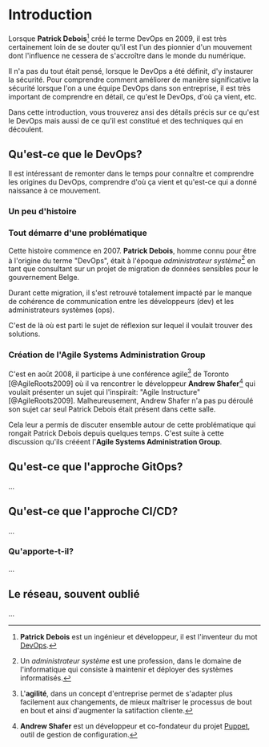 # Introduction
Lorsque **Patrick Debois**[^1] créé le terme DevOps en 2009, 
il est très certainement loin de se douter qu'il est l'un des pionnier d'un mouvement 
dont l'influence ne cessera de s'accroître dans le monde du numérique.

Il n'a pas du tout était pensé, lorsque le DevOps a été définit, d'y instaurer la sécurité. 
Pour comprendre comment améliorer de manière significative la sécurité lorsque l'on a une équipe DevOps dans son entreprise, il est 
très important de comprendre en détail, ce qu'est le DevOps, d'où ça vient, etc.

Dans cette introduction, vous trouverez ansi des détails précis sur ce qu'est le DevOps mais aussi de ce qu'il est constitué et des
techniques qui en découlent.


## Qu'est-ce que le DevOps?
Il est intéressant de remonter dans le temps pour connaître et comprendre les origines du DevOps, comprendre d'où ça vient et qu'est-ce qui a donné naissance à ce mouvement.

### Un peu d'histoire

### Tout démarre d'une problématique

Cette histoire commence en 2007. **Patrick Debois**, homme connu pour être à l'origine du terme "DevOps", était à l'époque *administrateur système*[^2] en tant que consultant sur un projet
de migration de données sensibles pour le gouvernement Belge.

Durant cette migration, il s'est retrouvé totalement impacté par le manque de cohérence de communication entre les développeurs (dev) et les administrateurs systèmes (ops).

C'est de là où est parti le sujet de réflexion sur lequel il voulait trouver des solutions.

### Création de l'Agile Systems Administration Group

C'est en août 2008, il participe à une conférence agile[^3] de Toronto [@AgileRoots2009] où il va rencontrer le développeur **Andrew Shafer**[^4] qui voulait présenter un sujet qui l'inspirait: "Agile Instructure" [@AgileRoots2009].
Malheureusement, Andrew Shafer n'a pas pu déroulé son sujet car seul Patrick Debois était présent dans cette salle.

Cela leur a permis de discuter ensemble autour de cette problématique qui rongait Patrick Debois depuis quelques temps.
C'est suite à cette discussion qu'ils crééent l'**Agile Systems Administration Group**.

## Qu'est-ce que l'approche GitOps?
...

## Qu'est-ce que l'approche CI/CD?
...

### Qu'apporte-t-il?
...

## Le réseau, souvent oublié
...

[^1]: **Patrick Debois** est un ingénieur et développeur, il est l'inventeur du mot [DevOps](http://www.jedi.be/blog/).
[^2]: Un *administrateur système* est une profession, dans le domaine de l'informatique qui consiste à maintenir et déployer des systèmes informatisés.
[^3]: L'**agilité**, dans un concept d'entreprise permet de s'adapter plus facilement aux changements, de mieux maîtriser le processus de bout en bout et ainsi d'augmenter la satifaction cliente.
[^4]: **Andrew Shafer** est un développeur et co-fondateur du projet [Puppet](https://puppet.com/), outil de gestion de configuration.
